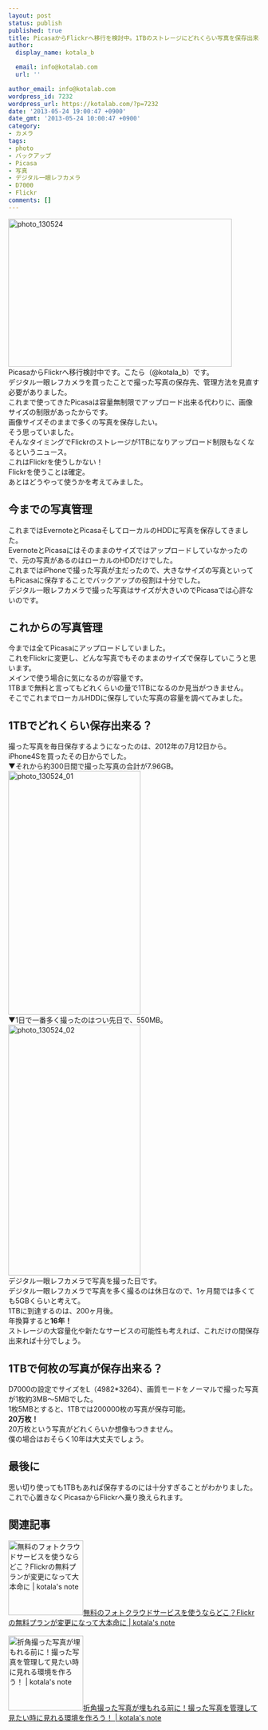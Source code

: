 ```yaml
---
layout: post
status: publish
published: true
title: PicasaからFlickrへ移行を検討中。1TBのストレージにどれくらい写真を保存出来るか計算してみた。
author:
  display_name: kotala_b

  email: info@kotalab.com
  url: ''

author_email: info@kotalab.com
wordpress_id: 7232
wordpress_url: https://kotalab.com/?p=7232
date: '2013-05-24 19:00:47 +0900'
date_gmt: '2013-05-24 10:00:47 +0900'
category:
- カメラ
tags:
- photo
- バックアップ
- Picasa
- 写真
- デジタル一眼レフカメラ
- D7000
- Flickr
comments: []
---
```

<p><img src="https://kotalab.com/wp-content/uploads/photo_130524-448x297.jpg" alt="photo_130524" width="448" height="297" class="alignnone size-large wp-image-7237" /><br />
PicasaからFlickrへ移行検討中です。こたら（@kotala_b）です。<br />
デジタル一眼レフカメラを買ったことで撮った写真の保存先、管理方法を見直す必要がありました。<br />
これまで使ってきたPicasaは容量無制限でアップロード出来る代わりに、画像サイズの制限があったからです。<br />
画像サイズそのままで多くの写真を保存したい。<br />
そう思っていました。<br />
そんなタイミングでFlickrのストレージが1TBになりアップロード制限もなくなるというニュース。<br />
これはFlickrを使うしかない！<br />
Flickrを使うことは確定。<br />
あとはどうやって使うかを考えてみました。<br />
<!--more--></p>
<h2>今までの写真管理</h2>
<p>これまではEvernoteとPicasaそしてローカルのHDDに写真を保存してきました。<br />
EvernoteとPicasaにはそのままのサイズではアップロードしていなかったので、元の写真があるのはローカルのHDDだけでした。<br />
これまではiPhoneで撮った写真が主だったので、大きなサイズの写真といってもPicasaに保存することでバックアップの役割は十分でした。<br />
デジタル一眼レフカメラで撮った写真はサイズが大きいのでPicasaでは心許ないのです。</p>
<h2>これからの写真管理</h2>
<p>今までは全てPicasaにアップロードしていました。<br />
これをFlickrに変更し、どんな写真でもそのままのサイズで保存していこうと思います。<br />
メインで使う場合に気になるのが容量です。<br />
1TBまで無料と言ってもどれくらいの量で1TBになるのか見当がつきません。<br />
そこでこれまでローカルHDDに保存していた写真の容量を調べてみました。</p>
<h2>1TBでどれくらい保存出来る？</h2>
<p>撮った写真を毎日保存するようになったのは、2012年の7月12日から。<br />
iPhone4Sを買ったその日からでした。<br />
▼それから約300日間で撮った写真の合計が7.96GB。<br />
<img src="https://kotalab.com/wp-content/uploads/photo_130524_01.jpg" alt="photo_130524_01" width="265" height="489" class="alignnone size-full wp-image-7234" /><br />
▼1日で一番多く撮ったのはつい先日で、550MB。<br />
<img src="https://kotalab.com/wp-content/uploads/photo_130524_02.jpg" alt="photo_130524_02" width="265" height="503" class="alignnone size-full wp-image-7233" /><br />
デジタル一眼レフカメラで写真を撮った日です。<br />
デジタル一眼レフカメラで写真を多く撮るのは休日なので、1ヶ月間では多くても5GBくらいと考えて。<br />
1TBに到達するのは、200ヶ月後。<br />
年換算すると<strong>16年！</strong><br />
ストレージの大容量化や新たなサービスの可能性も考えれば、これだけの間保存出来れば十分でしょう。</p>
<h2>1TBで何枚の写真が保存出来る？</h2>
<p>D7000の設定でサイズをL（4982*3264）、画質モードをノーマルで撮った写真が1枚約3MB〜5MBでした。<br />
1枚5MBとすると、1TBでは200000枚の写真が保存可能。<br />
<strong>20万枚！</strong><br />
20万枚という写真がどれくらいか想像もつきません。<br />
僕の場合はおそらく10年は大丈夫でしょう。</p>
<h2>最後に</h2>
<p>思い切り使っても1TBもあれば保存するのには十分すぎることがわかりました。<br />
これで心置きなくPicasaからFlickrへ乗り換えられます。</p>
<h2 class="rele">関連記事</h2>
<p><a href="https://kotalab.com/photo-cloud" target="_blank"><img  class="alignleft" src="https://kotalab.com/wp-content/uploads/cloud_130523-448x297.jpg" alt="無料のフォトクラウドサービスを使うならどこ？Flickrの無料プランが変更になって大本命に | kotala's note" width="150" /></a><a href="https://kotalab.com/photo-cloud" target="_blank">無料のフォトクラウドサービスを使うならどこ？Flickrの無料プランが変更になって大本命に | kotala's note</a><br style="clear:both;" /><br />
<a href="https://kotalab.com/iphone-photo-backup" target="_blank"><img  class="alignleft" src="https://kotalab.com/wp-content/uploads/photomanage130103-448x322.png" alt="折角撮った写真が埋もれる前に！撮った写真を管理して見たい時に見れる環境を作ろう！ | kotala's note" width="150" /></a><a href="https://kotalab.com/iphone-photo-backup" target="_blank">折角撮った写真が埋もれる前に！撮った写真を管理して見たい時に見れる環境を作ろう！ | kotala's note</a><br style="clear:both;" /></p>
